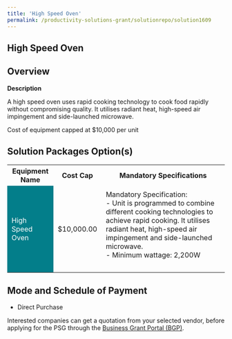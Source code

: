 ```yaml
---
title: 'High Speed Oven'
permalink: /productivity-solutions-grant/solutionrepo/solution1609
---
```


## High Speed Oven

## Overview

**Description**

A high speed oven uses rapid cooking technology to cook food rapidly without compromising quality. It utilises radiant heat, high-speed air impingement and side-launched microwave.

Cost of equipment capped at $10,000 per unit 


## Solution Packages Option(s)

<table>
<tr>
<th><b>Equipment Name</b></th>
<th><b>Cost Cap</b></th>
<th><b>Mandatory Specifications</b></th>
</tr>
<tr>
<td style='padding: 10px; background-color: #037E8A; color: #FFFFFF;'>High Speed Oven</td>
<td style='padding: 10px;'>$10,000.00</td>
<td style='padding: 10px;'>Mandatory Specification:<br>- Unit is programmed to combine different cooking technologies to achieve rapid cooking. It utilises radiant heat, high-speed air impingement and side-launched microwave.<br>- Minimum wattage: 2,200W <br><br></td>
</tr>
</table>

## Mode and Schedule of Payment

 - Direct Purchase

Interested companies can get a quotation from your selected vendor, before applying for the PSG through the <a href='https://www.businessgrants.gov.sg/' target='_blank' rel='noopener'>Business Grant Portal (BGP)</a>.

<script src="/jquery/resize-tables.js"></script>
